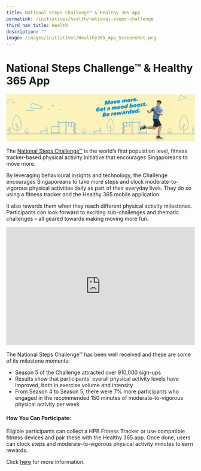 ```yaml
---
title: National Steps Challenge™ & Healthy 365 App
permalink: /initiatives/health/national-steps-challenge
third_nav_title: Health
description: ""
image: /images/initiatives/Healthy365_App_Screenshot.png
---
```





# National Steps Challenge™ & Healthy 365 App

![Alt text for image on Isomer site](/images/initiatives/Healthy-365.jpg)

The [National Steps Challenge™](https://www.healthhub.sg/programmes/37/nsc) is the world’s first population level, fitness tracker-based physical activity initiative that encourages Singaporeans to move more. 

By leveraging behavioural insights and technology, the Challenge encourages Singaporeans to take more steps and clock moderate-to-vigorous physical activities daily as part of their everyday lives. They do so using a fitness tracker and the Healthy 365 mobile application.

It also rewards them when they reach different physical activity milestones. Participants can look forward to exciting sub-challenges and thematic challenges – all geared towards making moving more fun. 

<iframe width="100%" height="315" src="https://www.youtube.com/embed/nttWCR1ecog" title="YouTube video player" frameborder="0" allow="accelerometer; autoplay; clipboard-write; encrypted-media; gyroscope; picture-in-picture" allowfullscreen></iframe>

The National Steps Challenge™ has been well received and these are some of its milestone moments:

* Season 5 of the Challenge attracted over 910,000 sign-ups
* Results show that participants’ overall physical activity levels have improved,  both in exercise volume and intensity
* From Season 4 to Season 5, there were 7% more participants who engaged in the recommended 150 minutes of moderate-to-vigorous physical activity per week

#### How You Can Participate:

Eligible participants can collect a HPB Fitness Tracker or use compatible fitness devices and pair these with the Healthy 365 app. Once done, users can clock steps and moderate-to-vigorous physical activity minutes to earn rewards. 

Click [here](https://www.healthhub.sg/programmes/37/nsc) for more information.